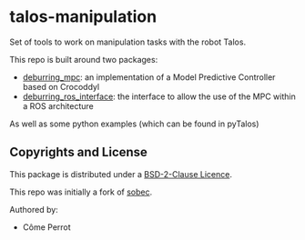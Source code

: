 # talos-manipulation

Set of tools to work on manipulation tasks with the robot Talos.

This repo is built around two packages:

- [deburring_mpc](./deburring-mpc/README.md): an implementation of a Model Predictive Controller based on Crocoddyl
- [deburring_ros_interface](./deburring-ros-interface/README.md): the interface to allow the use of the MPC within a ROS architecture

As well as some python examples (which can be found in pyTalos)

## Copyrights and License

This package is distributed under a [BSD-2-Clause Licence](./LICENSE).

This repo was initially a fork of [sobec](https://github.com/MeMory-of-MOtion/sobec).

Authored by:

- Côme Perrot